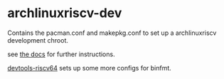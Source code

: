 # archlinuxriscv-dev

Contains the pacman.conf and makepkg.conf to set up a archlinuxriscv development chroot.

see [the docs](https://wiki.archlinux.org/title/DeveloperWiki:Building_in_a_clean_chroot) for further instructions.

[devtools-riscv64](https://aur.archlinux.org/packages/devtools-riscv64) sets up some more configs for binfmt.
